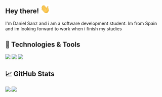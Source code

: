 ## Hey there! <img src="https://raw.githubusercontent.com/danisz13/danisz13/main/wave.gif" width="30px">

I'm Daniel Sanz and i am a software development student. Im from Spain and im looking forward to work when i finish my studies

## 🔧 Technologies & Tools

![](https://img.shields.io/badge/Framework-Xamarin-61DAFB?logo=xamarin&logoColor=white&logoWidth=30)
![](https://img.shields.io/badge/Code-Java-red?style=flat&logo=java&logoColor=black&logoWidth=30)
![](https://img.shields.io/badge/OS-Linux-informational?style=flat&logo=linux&logoColor=white&color=2bbc8a)
## &#x1f4c8; GitHub Stats

<a href="https://github.com/danisz13/danisz13">
  <img align="center" src="https://github-readme-stats.vercel.app/api/top-langs/?username=danisz13&hide=java,html,tex&title_color=ffffff&text_color=c9cacc&icon_color=2bbc8a&bg_color=1d1f21&langs_count=3" />
</a>
<a href="https://github.com/danisz13/danisz13">
  <img align="center" src="https://github-readme-stats.vercel.app/api?username=danisz13&show_icons=true&line_height=27&count_private=true&title_color=ffffff&text_color=c9cacc&icon_color=2bbc8a&bg_color=1d1f21"/>
</a>


